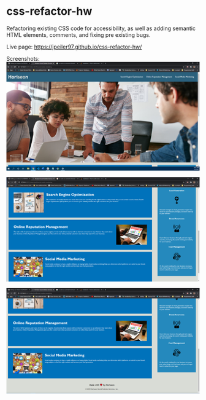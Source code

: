 # css-refactor-hw
Refactoring existing CSS code for accessibility, as well as adding semantic HTML elements, comments, and fixing pre existing bugs.

Live page:
https://jpeiler97.github.io/css-refactor-hw/

Screenshots:
![Screenshot 1](/assets/images/websiteScreenshot1.png?raw=true "Optional Title")

![Screenshot 2](/assets/images/websiteScreenshot2.png?raw=true "Optional Title")

![Screenshot 3](/assets/images/websiteScreenshot3.png?raw=true "Optional Title")

